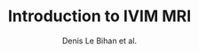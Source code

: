 ---
cat: ciel
subcat: neurophysics
bestof: false
author: Denis Le Bihan et al.
title: Introduction to IVIM MRI
year: 2018
type: incollection
url: https -//www.taylorfrancis.com/books/9780429763496/chapters/10.1201/9780429427275-1
doi: 10.1201/9780429427275-1
booktitle: Intravoxel Incoherent Motion (IVIM) MRI
---
